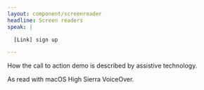 ```yaml
---
layout: component/screenreader
headline: Screen readers
speak: |

  [Link] sign up

---
```



How the call to action demo is described by assistive technology.

As read with macOS High Sierra VoiceOver.
